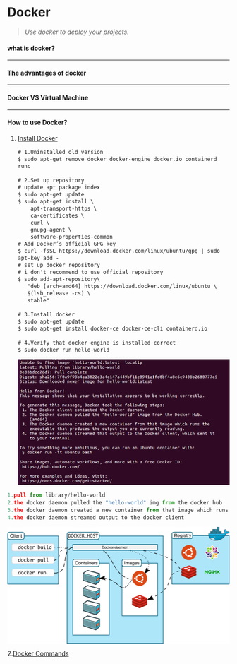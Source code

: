 # Docker

> *Use docker to deploy your projects.*

#### what is docker?

___

#### The advantages of docker

___

#### Docker VS Virtual Machine

___

#### How to use Docker?

1. [Install Docker](techi)

   ```shell
   # 1.Uninstalled old version
   $ sudo apt-get remove docker docker-engine docker.io containerd runc
   
   # 2.Set up repository
   # update apt package index
   $ sudo apt-get update
   $ sudo apt-get install \
       apt-transport-https \
       ca-certificates \
       curl \
       gnupg-agent \
       software-properties-common
   # Add Docker’s official GPG key
   $ curl -fsSL https://download.docker.com/linux/ubuntu/gpg | sudo apt-key add -
   # set up docker repository
   # i don't recommend to use official repository
   $ sudo add-apt-repository\
      "deb [arch=amd64] https://download.docker.com/linux/ubuntu \
      $(lsb_release -cs) \
      stable"
   
   # 3.Install docker
   $ sudo apt-get update
   $ sudo apt-get install docker-ce docker-ce-cli containerd.io
   
   # 4.Verify that docker engine is installed correct
   $ sudo docker run hello-world
   ```

   <img src="./imgs/docker.png" align="center" width="600px">

```py
1.pull from library/hello-world
2.the docker daemon pulled the "hello-world" img from the docker hub
3.the docker daemon created a new container from that image which runs the executable
4.the docker daemon streamed output to the docker client
```

<img src="./imgs/docker2.jpg" align="center" width="600px">

2.[Docker Commands](techi)

```shell

```






